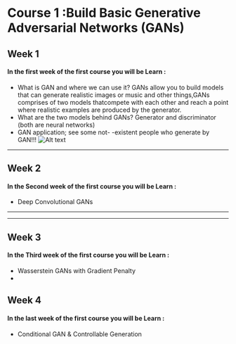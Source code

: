 # Course 1 :Build Basic Generative Adversarial Networks (GANs)
## Week 1
#### In the first week of the first course you will be Learn :
- What is GAN and where we can use it?
 GANs allow you to build models that can generate realistic images or music and other things,GANs comprises of two models thatcompete with each other and reach a point where realistic examples are produced by the generator.
- What are the two models behind GANs?
Generator and discriminator (both are neural networks)
- GAN application; see some not- -existent people who generate by GAN!!!
![Alt text](https://github.com/SanaNGU/Generative-Adversarial-Networks-GANs--Specialization-Coursera-/blob/main/Course1%20:Build%20Basic%20Generative%20Adversarial%20Networks%20(GANs)/images/GAN1.png? "Title")
 - --
## Week 2
#### In the Second week of the first course you will be Learn :
- Deep Convolutional GANs
- ---
- ---
## Week 3
#### In the Third week of the first course you will be Learn :
- Wasserstein GANs with Gradient Penalty
- 
## Week 4
#### In the last week of the first course you will be Learn :
- Conditional GAN & Controllable Generation
